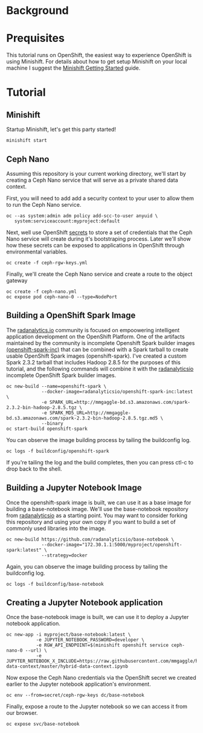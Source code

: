 # Background


# Prequisites

This tutorial runs on OpenShift, the easiest way to experience OpenShift is
using Minishift. For details about how to get setup Minishift on your local
machine I suggest the [Minishift Getting Started](https://docs.okd.io/latest/minishift/getting-started/installing.html) guide.

# Tutorial

## Minishift

Startup Minishift, let's get this party started!

```
minishift start
```

## Ceph Nano

Assuming this repository is your current working directory, we'll start by creating a Ceph Nano service that will serve as a private shared data context.

First, you will need to add add a security context to your user to allow them to run the Ceph Nano service.

```
oc --as system:admin adm policy add-scc-to-user anyuid \
   system:serviceaccount:myproject:default
```

Next, well use OpenShift [secrets](https://docs.openshift.com/container-platform/3.10/dev_guide/secrets.html) to store a set of credentials that the Ceph Nano service will create during it's bootstraping process. Later we'll show how these secrets can be exposed to applications in OpenShift through environmental variables.

```
oc create -f ceph-rgw-keys.yml
```

Finally, we'll create the Ceph Nano service and create a route to the object gateway

```
oc create -f ceph-nano.yml
oc expose pod ceph-nano-0 --type=NodePort
```

## Building a OpenShift Spark Image

The [radanalytics.io](https://radanalytics.io) community is focused on empoowering intelligent application development on the OpenShift Platform. One of the artifacts maintained by the community is incomplete Openshift Spark builder images [(openshift-spark-inc)](https://hub.docker.com/r/radanalyticsio/openshift-spark-inc/) that can be combined with a Spark tarball to create usable OpenShift Spark images (openshift-spark). I've created a custom Spark 2.3.2 tarball that includes Hadoop 2.8.5 for the purposes of this tutorial, and the following commands will combine it with the [radanalyticsio](https://radanalytics.io) incomplete OpenShift Spark builder images.

```
oc new-build --name=openshift-spark \
             --docker-image=radanalyticsio/openshift-spark-inc:latest \
             -e SPARK_URL=http://mmgaggle-bd.s3.amazonaws.com/spark-2.3.2-bin-hadoop-2.8.5.tgz \
             -e SPARK_MD5_URL=http://mmgaggle-bd.s3.amazonaws.com/spark-2.3.2-bin-hadoop-2.8.5.tgz.md5 \
             --binary
oc start-build openshift-spark
```

You can observe the image building process by tailing the buildconfig log.

```
oc logs -f buildconfig/openshift-spark
```

If you're tailing the log and the build completes, then you can press ctl-c to drop back to the shell.

## Building a Jupyter Notebook Image

Once the openshift-spark image is built, we can use it as a base image for building a base-notebook image. We'll use the base-notebook repository from [radanalyticsio](https://radanalytics.io) as a starting point. You may want to consider forking this repository and using your own copy if you want to build a set of commonly used libraries into the image.

```
oc new-build https://github.com/radanalyticsio/base-notebook \
             --docker-image="172.30.1.1:5000/myproject/openshift-spark:latest" \
             --strategy=docker
```

Again, you can observe the image building process by tailing the buildconfig log.

```
oc logs -f buildconfig/base-notebook
```

## Creating a Jupyter Notebook application

Once the base-notebook image is built, we can use it to deploy a Jupyter notebook application.

```
oc new-app -i myproject/base-notebook:latest \
           -e JUPYTER_NOTEBOOK_PASSWORD=developer \
           -e RGW_API_ENDPOINT=$(minishift openshift service ceph-nano-0 --url) \
           -e JUPYTER_NOTEBOOK_X_INCLUDE=https://raw.githubusercontent.com/mmgaggle/hybrid-data-context/master/hybrid-data-context.ipynb
```

Now expose the Ceph Nano credentials via the OpenShift secret we created earlier to the Jupyter notebook application's environment.

```
oc env --from=secret/ceph-rgw-keys dc/base-notebook
```

Finally, expose a route to the Jupyter notebook so we can access it from our browser.

```
oc expose svc/base-notebook
```



